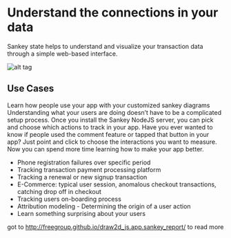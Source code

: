 # Understand the connections in your data
Sankey state helps to understand and visualize your transaction data through a simple web-based interface.

![alt tag](https://raw.githubusercontent.com/freegroup/draw2d_js.app.sankey_report/master/src/gh-pages/teaser.png)


## Use Cases
Learn how people use your app with your customized sankey diagrams
Understanding what your users are doing doesn’t have to be a complicated setup process. Once you install the Sankey NodeJS server, you can pick and choose which actions to track in your app.
Have you ever wanted to know if people used the comment feature or tapped that button in your app? Just point and click to choose the interactions you want to measure. Now you can spend more time learning how to make your app better.

 - Phone registration failures over specific period
 - Tracking transaction payment processing platform
 - Tracking a renewal or new signup transaction
 - E-Commerce: typical user session, anomalous checkout transactions, catching drop off in checkout
 - Tracking users on-boarding process
 - Attribution modeling - Determining the origin of a user action
 - Learn something surprising about your users



got to http://freegroup.github.io/draw2d_js.app.sankey_report/ to read more
